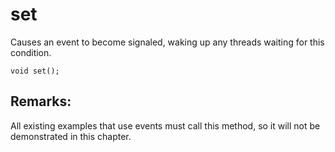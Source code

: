 # set
Causes an event to become signaled, waking up any threads waiting for this condition.

`void set();`

## Remarks:
All existing examples that use events must call this method, so it will not be demonstrated in this chapter.

